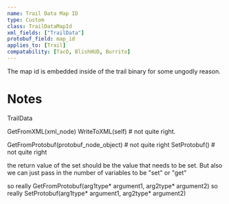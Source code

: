 ```yaml
---
name: Trail Data Map ID
type: Custom
class: TrailDataMapId
xml_fields: ["TrailData"]
protobuf_field: map_id
applies_to: [Trail]
compatability: [TacO, BlishHUD, Burrito]
---
```

The map id is embedded inside of the trail binary for some ungodly reason.

Notes
=====



TrailData


GetFromXML(xml_node)
WriteToXML(self) # not quite right.


GetFromProtobuf(protobuf_node_object) # not quite right
SetProtobuf() # not quite right



the return value of the set should be the value that needs to be set.
But also we can just pass in the number of variables to be "set" or "get"



so really
  GetFromProtobuf(arg1type* argument1, arg2type* argument2)
so really 
  SetProtobuf(arg1type* argument1, arg2type* argument2)